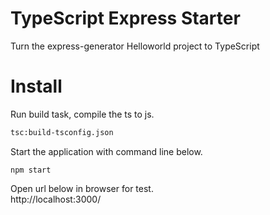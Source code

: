 TypeScript Express Starter
=======
Turn the express-generator Helloworld project to TypeScript

# Install

Run build task, compile the ts to js.
```bash
tsc:build-tsconfig.json
```

Start the application with command line below. 
```
npm start
```

Open url below in browser for test.    
http://localhost:3000/
